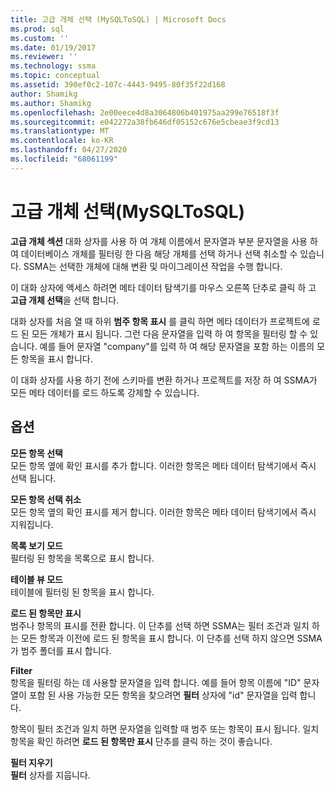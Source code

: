 ```yaml
---
title: 고급 개체 선택 (MySQLToSQL) | Microsoft Docs
ms.prod: sql
ms.custom: ''
ms.date: 01/19/2017
ms.reviewer: ''
ms.technology: ssma
ms.topic: conceptual
ms.assetid: 390ef0c2-107c-4443-9495-80f35f22d168
author: Shamikg
ms.author: Shamikg
ms.openlocfilehash: 2e00eece4d8a3064806b401975aa299e76518f3f
ms.sourcegitcommit: e042272a38fb646df05152c676e5cbeae3f9cd13
ms.translationtype: MT
ms.contentlocale: ko-KR
ms.lasthandoff: 04/27/2020
ms.locfileid: "68061199"
---
```

# <a name="advanced-object-selection--mysqltosql"></a>고급 개체 선택(MySQLToSQL)
**고급 개체 섹션** 대화 상자를 사용 하 여 개체 이름에서 문자열과 부분 문자열을 사용 하 여 데이터베이스 개체를 필터링 한 다음 해당 개체를 선택 하거나 선택 취소할 수 있습니다. SSMA는 선택한 개체에 대해 변환 및 마이그레이션 작업을 수행 합니다.  
  
이 대화 상자에 액세스 하려면 메타 데이터 탐색기를 마우스 오른쪽 단추로 클릭 하 고 **고급 개체 선택**을 선택 합니다.  
  
대화 상자를 처음 열 때 하위 **범주 항목 표시** 를 클릭 하면 메타 데이터가 프로젝트에 로드 된 모든 개체가 표시 됩니다. 그런 다음 문자열을 입력 하 여 항목을 필터링 할 수 있습니다. 예를 들어 문자열 "company"를 입력 하 여 해당 문자열을 포함 하는 이름의 모든 항목을 표시 합니다.  
  
이 대화 상자를 사용 하기 전에 스키마를 변환 하거나 프로젝트를 저장 하 여 SSMA가 모든 메타 데이터를 로드 하도록 강제할 수 있습니다.  
  
## <a name="options"></a>옵션  
**모든 항목 선택**  
모든 항목 옆에 확인 표시를 추가 합니다. 이러한 항목은 메타 데이터 탐색기에서 즉시 선택 됩니다.  
  
**모든 항목 선택 취소**  
모든 항목 옆의 확인 표시를 제거 합니다. 이러한 항목은 메타 데이터 탐색기에서 즉시 지워집니다.  
  
**목록 보기 모드**  
필터링 된 항목을 목록으로 표시 합니다.  
  
**테이블 뷰 모드**  
테이블에 필터링 된 항목을 표시 합니다.  
  
**로드 된 항목만 표시**  
범주나 항목의 표시를 전환 합니다. 이 단추를 선택 하면 SSMA는 필터 조건과 일치 하는 모든 항목과 이전에 로드 된 항목을 표시 합니다. 이 단추를 선택 하지 않으면 SSMA가 범주 폴더를 표시 합니다.  
  
**Filter**  
항목을 필터링 하는 데 사용할 문자열을 입력 합니다. 예를 들어 항목 이름에 "ID" 문자열이 포함 된 사용 가능한 모든 항목을 찾으려면 **필터** 상자에 "id" 문자열을 입력 합니다.  
  
항목이 필터 조건과 일치 하면 문자열을 입력할 때 범주 또는 항목이 표시 됩니다. 일치 항목을 확인 하려면 **로드 된 항목만 표시** 단추를 클릭 하는 것이 좋습니다.  
  
**필터 지우기**  
**필터** 상자를 지웁니다.  
  
